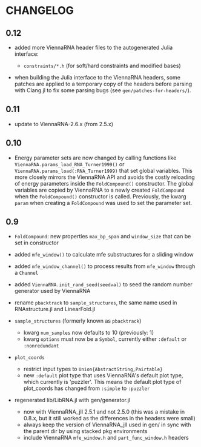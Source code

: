 # CHANGELOG

## 0.12

- added more ViennaRNA header files to the autogenerated Julia interface:
  - `constraints/*.h` (for soft/hard constraints and modified bases)

- when building the Julia interface to the ViennaRNA headers, some
  patches are applied to a temporary copy of the headers before
  parsing with Clang.jl to fix some parsing bugs (see
  `gen/patches-for-headers/`).

## 0.11

- update to ViennaRNA-2.6.x (from 2.5.x)

## 0.10

- Energy parameter sets are now changed by calling functions like
  `ViennaRNA.params_load_RNA_Turner1999()` or
  `ViennaRNA.params_load(:RNA_Turner1999)` that set global
  variables. This more closely mirrors the ViennaRNA API and avoids
  the costly reloading of energy parameters inside the
  `FoldCompound()` constructor.  The global variables are copied by
  ViennaRNA to a newly created `FoldCompound` when the
  `FoldCompound()` constructor is called.  Previously, the kwarg
  `param` when creating a `FoldCompound` was used to set the parameter
  set.


## 0.9

- `FoldCompound`: new properties `max_bp_span` and `window_size` that
  can be set in constructor

- added `mfe_window()` to calculate mfe substructures for a
  sliding window

- added `mfe_window_channel()` to process results from `mfe_window`
  through a `Channel`

- added `ViennaRNA.init_rand_seed(seedval)` to seed the random
  number generator used by ViennaRNA

- rename `pbacktrack` to `sample_structures`, the same name used in
  RNAstructure.jl and LinearFold.jl

- `sample_structures` (formerly known as `pbacktrack`)
  - kwarg `num_samples` now defaults to 10 (previously: 1)
  - kwarg `options` must now be a `Symbol`, currently either `:default`
    or `:nonredundant`

- `plot_coords`
  - restrict input types to `Union{AbstractString,Pairtable}`
  - new `:default` plot type that uses ViennaRNA's default plot type,
    which currently is 'puzzler'. This means the default plot type of
    plot_coords has changed from `:simple` to `:puzzler`

- regenerated lib/LibRNA.jl with gen/generator.jl
  - now with ViennaRNA_jll 2.5.1 and not 2.5.0 (this was a mistake in
    0.8.x, but it still worked as the differences in the headers were
    small)
  - always keep the version of ViennaRNA_jll used in gen/ in sync with
    the parent dir by using stacked pkg environments
  - include ViennaRNA `mfe_window.h` and `part_func_window.h` headers
